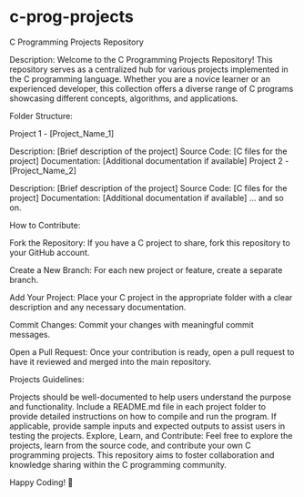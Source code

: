 # c-prog-projects
C Programming Projects Repository

Description:
Welcome to the C Programming Projects Repository! This repository serves as a centralized hub for various projects implemented in the C programming language. Whether you are a novice learner or an experienced developer, this collection offers a diverse range of C programs showcasing different concepts, algorithms, and applications.

Folder Structure:

Project 1 - [Project_Name_1]

Description: [Brief description of the project]
Source Code: [C files for the project]
Documentation: [Additional documentation if available]
Project 2 - [Project_Name_2]

Description: [Brief description of the project]
Source Code: [C files for the project]
Documentation: [Additional documentation if available]
... and so on.

How to Contribute:

Fork the Repository: If you have a C project to share, fork this repository to your GitHub account.

Create a New Branch: For each new project or feature, create a separate branch.

Add Your Project: Place your C project in the appropriate folder with a clear description and any necessary documentation.

Commit Changes: Commit your changes with meaningful commit messages.

Open a Pull Request: Once your contribution is ready, open a pull request to have it reviewed and merged into the main repository.

Projects Guidelines:

Projects should be well-documented to help users understand the purpose and functionality.
Include a README.md file in each project folder to provide detailed instructions on how to compile and run the program.
If applicable, provide sample inputs and expected outputs to assist users in testing the projects.
Explore, Learn, and Contribute:
Feel free to explore the projects, learn from the source code, and contribute your own C programming projects. This repository aims to foster collaboration and knowledge sharing within the C programming community.

Happy Coding! 🚀
